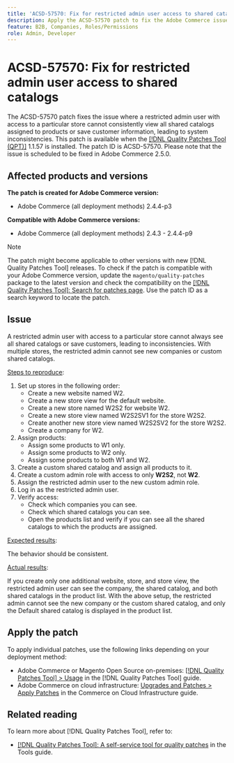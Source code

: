 ```yaml
---
title: 'ACSD-57570: Fix for restricted admin user access to shared catalogs'
description: Apply the ACSD-57570 patch to fix the Adobe Commerce issue where a restricted admin user with access to a particular store cannot consistently view all shared catalogs assigned to products or save customer information, leading to system inconsistencies.
feature: B2B, Companies, Roles/Permissions
role: Admin, Developer
---
```


# ACSD-57570: Fix for restricted admin user access to shared catalogs

The ACSD-57570 patch fixes the issue where a restricted admin user with access to a particular store cannot consistently view all shared catalogs assigned to products or save customer information, leading to system inconsistencies. This patch is available when the [[!DNL Quality Patches Tool (QPT)]](/help/tools/quality-patches-tool/quality-patches-tool-to-self-serve-quality-patches.md) 1.1.57 is installed. The patch ID is ACSD-57570. Please note that the issue is scheduled to be fixed in Adobe Commerce 2.5.0.

## Affected products and versions

**The patch is created for Adobe Commerce version:**

* Adobe Commerce (all deployment methods) 2.4.4-p3

**Compatible with Adobe Commerce versions:**

* Adobe Commerce (all deployment methods) 2.4.3 - 2.4.4-p9

>[!NOTE]
>
>The patch might become applicable to other versions with new [!DNL Quality Patches Tool] releases. To check if the patch is compatible with your Adobe Commerce version, update the `magento/quality-patches` package to the latest version and check the compatibility on the [[!DNL Quality Patches Tool]: Search for patches page](https://experienceleague.adobe.com/tools/commerce-quality-patches/index.html). Use the patch ID as a search keyword to locate the patch.

## Issue

A restricted admin user with access to a particular store cannot always see all shared catalogs or save customers, leading to inconsistencies. With multiple stores, the restricted admin cannot see new companies or custom shared catalogs.

<u>Steps to reproduce</u>:

1. Set up stores in the following order:
    * Create a new website named W2.
    * Create a new store view for the default website.
    * Create a new store named W2S2 for website W2.
    * Create a new store view named W2S2SV1 for the store W2S2.
    * Create another new store view named W2S2SV2 for the store W2S2.
    * Create a company for W2.
1. Assign products:
    * Assign some products to W1 only.
    * Assign some products to W2 only.
    * Assign some products to both W1 and W2.
1. Create a custom shared catalog and assign all products to it.
1. Create a custom admin role with access to only **W2S2**, not **W2**.
1. Assign the restricted admin user to the new custom admin role.
1. Log in as the restricted admin user.
1. Verify access:
    * Check which companies you can see.
    * Check which shared catalogs you can see.
    * Open the products list and verify if you can see all the shared catalogs to which the products are assigned.

<u>Expected results</u>:

The behavior should be consistent.

<u>Actual results</u>:

If you create only one additional website, store, and store view, the restricted admin user can see the company, the shared catalog, and both shared catalogs in the product list. With the above setup, the restricted admin cannot see the new company or the custom shared catalog, and only the Default shared catalog is displayed in the product list.

## Apply the patch

To apply individual patches, use the following links depending on your deployment method:

* Adobe Commerce or Magento Open Source on-premises: [[!DNL Quality Patches Tool] > Usage](/help/tools/quality-patches-tool/usage.md) in the [!DNL Quality Patches Tool] guide.
* Adobe Commerce on cloud infrastructure: [Upgrades and Patches > Apply Patches](https://experienceleague.adobe.com/docs/commerce-cloud-service/user-guide/develop/upgrade/apply-patches.html) in the Commerce on Cloud Infrastructure guide.

## Related reading

To learn more about [!DNL Quality Patches Tool], refer to:

* [[!DNL Quality Patches Tool]: A self-service tool for quality patches](/help/tools/quality-patches-tool/quality-patches-tool-to-self-serve-quality-patches.md) in the Tools guide.
